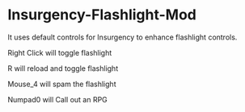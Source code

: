 # Insurgency-Flashlight-Mod
It uses default controls for Insurgency to enhance flashlight controls.

Right Click will toggle flashlight

R will reload and toggle flashlight

Mouse_4 will spam the flashlight

Numpad0 will Call out an RPG
